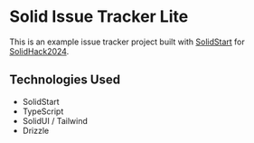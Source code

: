 # Solid Issue Tracker Lite

This is an example issue tracker project built with [SolidStart](https://start.solidjs.com) for [SolidHack2024](https://hack.solidjs.com/).

## Technologies Used

- SolidStart
- TypeScript
- SolidUI / Tailwind
- Drizzle